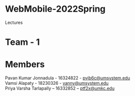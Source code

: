 # WebMobile-2022Spring
Lectures


# Team - 1
# Members 
Pavan Kumar Jonnadula - 16324822 - pvjb6c@umsystem.edu<br>
Vamsi Alapaty - 18230326 - vanny@umsystem.edu<br>
Priya Varsha Tarlapally – 16332852 – ptf2x@umkc.edu
